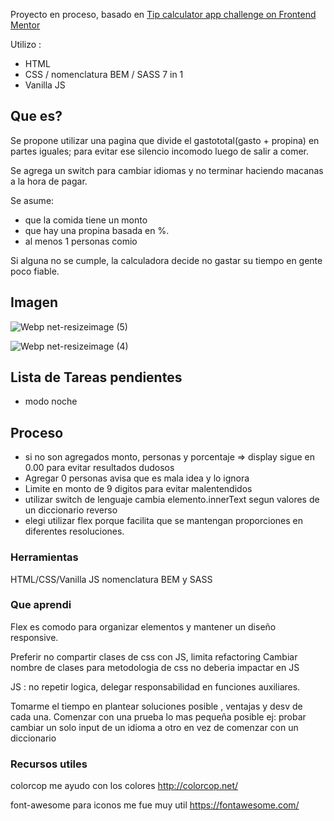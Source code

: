 Proyecto en proceso, basado en [Tip calculator app challenge on Frontend Mentor](https://www.frontendmentor.io/challenges/tip-calculator-app-ugJNGbJUX)

Utilizo :
- HTML
- CSS / nomenclatura BEM / SASS 7 in 1
- Vanilla JS 
 

## Que es?
Se propone utilizar una pagina que divide el gastototal(gasto + propina) en partes iguales; para evitar ese silencio incomodo luego de salir a comer.

Se agrega un switch para cambiar idiomas y no terminar haciendo macanas a la hora de pagar.


Se asume:
- que la comida tiene un monto
- que hay una propina basada en %.
- al menos 1 personas comio

Si alguna no se cumple, la calculadora decide no gastar su tiempo en gente poco fiable.
 

## Imagen
 ![Webp net-resizeimage (5)](https://user-images.githubusercontent.com/46230600/153784103-bde482fe-a772-4a75-b617-ad50fd113a97.png)




![Webp net-resizeimage (4)](https://user-images.githubusercontent.com/46230600/153781916-a00fa435-0184-40a5-a4c7-e4ec08e51b44.png)


 

## Lista de Tareas pendientes 
- modo noche 
 

## Proceso
- si no son agregados monto, personas y porcentaje => display sigue en 0.00 para evitar resultados dudosos
- Agregar 0 personas avisa que es mala idea y lo ignora
- Limite en monto de 9 digitos para evitar malentendidos
- utilizar  switch de lenguaje cambia elemento.innerText segun valores de un diccionario reverso
- elegi utilizar flex porque  facilita que se mantengan proporciones en diferentes resoluciones.


 
### Herramientas
HTML/CSS/Vanilla JS
nomenclatura BEM y SASS

 
### Que aprendi
Flex es comodo para organizar elementos y mantener un diseño responsive.

Preferir no compartir clases de css con JS, limita refactoring 
Cambiar nombre de clases para metodologia de css no deberia impactar en JS
 

JS : no repetir logica, delegar responsabilidad en funciones auxiliares.

Tomarme el tiempo en plantear soluciones posible , ventajas y desv de cada una. Comenzar con una prueba  lo mas pequeña posible
ej: probar cambiar un solo input de un idioma a otro en vez de comenzar con un diccionario


### Recursos utiles
colorcop me ayudo con los colores
http://colorcop.net/

font-awesome para iconos me fue muy util
https://fontawesome.com/



